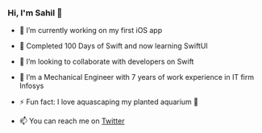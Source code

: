 ### Hi, I'm Sahil 👋


- 🔭 I’m currently working on my first iOS app
- 🌱 Completed 100 Days of Swift and now learning SwiftUI
- 👯 I’m looking to collaborate with developers on Swift
- 🍁 I’m a Mechanical Engineer with 7 years of work experience in IT firm Infosys
- ⚡ Fun fact: I love aquascaping my planted aquarium 🐠 


- 📫 You can reach me on [Twitter](https://twitter.com/sahilsatralkar)
